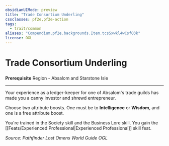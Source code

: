 ```yaml
---
obsidianUIMode: preview
title: "Trade Consortium Underling"
cssclasses: pf2e,pf2e-action
tags:
  - trait/common
aliases: "Compendium.pf2e.backgrounds.Item.tcsSxwkl4wCsfO3k"
license: OGL
---
```

# Trade Consortium Underling

### 






**Prerequisite** Region - Absalom and Starstone Isle

* * *

Your experience as a ledger-keeper for one of Absalom's trade guilds has made you a canny investor and shrewd entrepreneur.

Choose two attribute boosts. One must be to **Intelligence** or **Wisdom**, and one is a free attribute boost.

You're trained in the Society skill and the Business Lore skill. You gain the [[Feats/Experienced Professional|Experienced Professional]] skill feat.

*Source: Pathfinder Lost Omens World Guide*
*OGL*